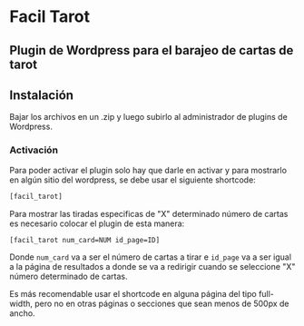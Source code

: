 # Facil Tarot

## Plugin de Wordpress para el barajeo de cartas de tarot

## Instalación


Bajar los archivos en un .zip y luego subirlo al administrador de plugins de Wordpress.

### Activación

Para poder activar el plugin solo hay que darle en activar y para mostrarlo en algún sitio del wordpress, se debe usar el siguiente shortcode:

```bash
[facil_tarot]
```

Para mostrar las tiradas especificas de "X" determinado número de cartas es necesario colocar el plugin de esta manera:
````bash
[facil_tarot num_card=NUM id_page=ID]
````

Donde ````num_card```` va a ser el número de cartas a tirar e ````id_page```` va a ser igual a la página de resultados a donde se va a redirigir cuando se seleccione "X" número determinado de cartas.

Es más recomendable usar el shortcode en alguna página del tipo full-width, pero no en otras páginas o secciones que sean menos de 500px de ancho.
